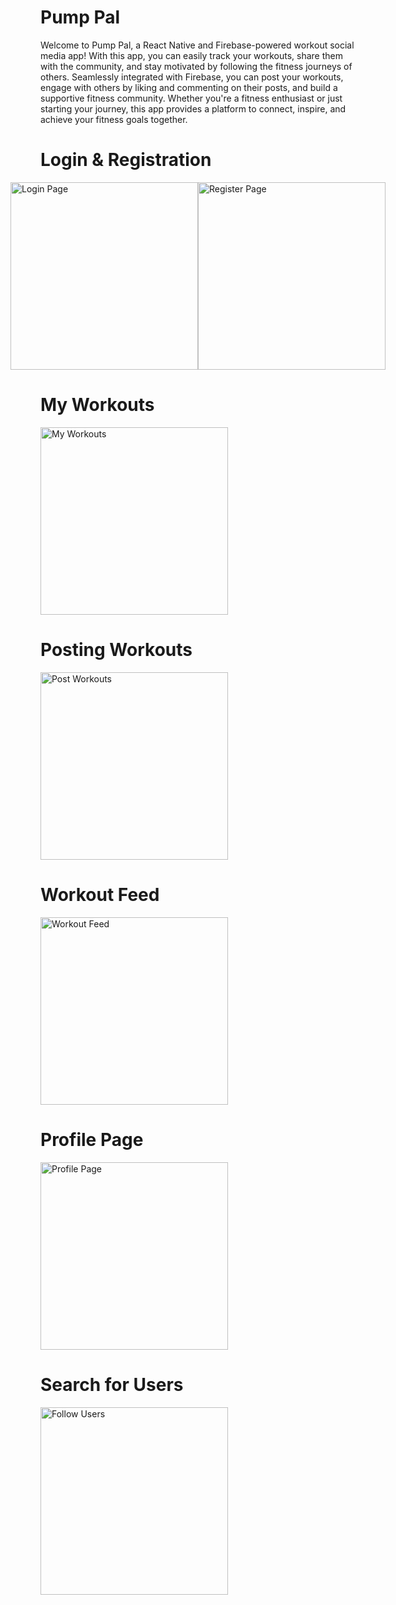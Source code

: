 # Pump Pal

Welcome to Pump Pal, a React Native and Firebase-powered workout social media app! With this app, you can easily track your workouts, share them with the community, and stay motivated by following the fitness journeys of others. Seamlessly integrated with Firebase, you can post your workouts, engage with others by liking and commenting on their posts, and build a supportive fitness community. Whether you're a fitness enthusiast or just starting your journey, this app provides a platform to connect, inspire, and achieve your fitness goals together.

# Login & Registration
<div style="display: flex; justify-content: center; align-items: center;">
  <img src="./assets/signin.png" alt="Login Page" width="300">
  <img src=".//assets/register.png" alt="Register Page" width="300">
</div>


# My Workouts
<img src="./assets/myworkout.png" alt="My Workouts" width="300">

# Posting Workouts
<img src="./assets/postworkout.png" alt="Post Workouts" width="300">

# Workout Feed
<img src="./assets/feed.png" alt="Workout Feed" width="300">

# Profile Page
<img src="./assets/profile.png" alt="Profile Page" width="300">

# Search for Users
<img src="./assets/search.png" alt="Follow Users" width="300">
